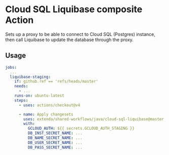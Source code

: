 # Cloud SQL Liquibase composite Action

Sets up a proxy to be able to connect to Cloud SQL (Postgres) instance,
then call Liquibase to update the database through the proxy.

## Usage

```yaml
jobs:
  ...
  liquibase-staging:
    if: github.ref == 'refs/heads/master'
    needs:
      - ...
    runs-on: ubuntu-latest
    steps:
      - uses: actions/checkout@v4

      - name: Apply changesets
        uses: extenda/shared-workflows/java/cloud-sql-liquibase@master
        with:
          GCLOUD_AUTH: ${{ secrets.GCLOUD_AUTH_STAGING }}
          DB_INST_SECRET_NAME: ...
          DB_NAME_SECRET_NAME: ...
          DB_USER_SECRET_NAME: ...
          DB_PASS_SECRET_NAME: ...
